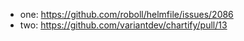 * one: https://github.com/roboll/helmfile/issues/2086
* two: https://github.com/variantdev/chartify/pull/13

